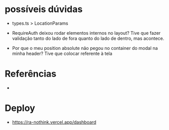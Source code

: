 # possíveis dúvidas

- types.ts > LocationParams

- RequireAuth deixou rodar elementos internos no layout? Tive que fazer validação tanto do lado de fora quanto do lado de dentro, mas acontece.

- Por que o meu position absolute não pegou no container do modal na minha header? Tive que colocar referente à tela

# Referências 
-

# Deploy
- https://ra-nothink.vercel.app/dashboard

